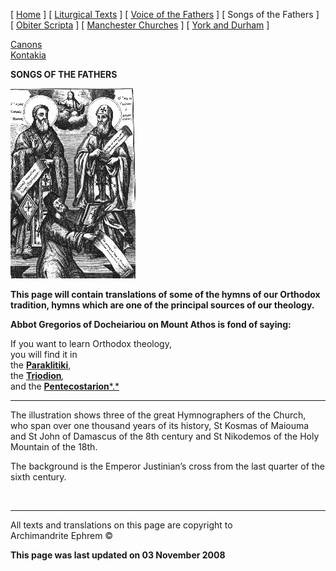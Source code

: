 \[ [Home](index.md) \] \[ [Liturgical Texts](liturgic.md) \]
\[ [Voice of the Fathers](voiceof.md) \] \[ Songs of the Fathers \]
\[ [Obiter Scripta](obiter_scripta.md) \]
\[ [Manchester Churches](manchester_churches.md) \]
\[ [York and Durham](york_and_durham.md) \]

[Canons](canons.md)  
[Kontakia](kontakia.md)

**SONGS OF THE FATHERS**

![](damkos05.gif)

**This page will contain translations of some of the hymns of our
Orthodox tradition, hymns which are one of the principal sources of our
theology.**

**Abbot Gregorios of Docheiariou on Mount Athos is fond of saying:**

If you want to learn Orthodox theology,  
you will find it in  
the [**Paraklitiki**](oktoich.md),  
the [**Triodion**](triodion.md)*,*  
and the [**Pentecostarion***.*](pentecos.md)

-----

The illustration shows three of the great Hymnographers of the Church,
who span over one thousand years of its history, St Kosmas of Maiouma
and St John of Damascus of the 8th century and St Nikodemos of the Holy
Mountain of the 18th.

The background is the Emperor Justinian’s cross from the last quarter of
the sixth century.

  

-----

All texts and translations on this page are copyright to  
Archimandrite Ephrem ©

**This page was last updated on 03 November 2008**

